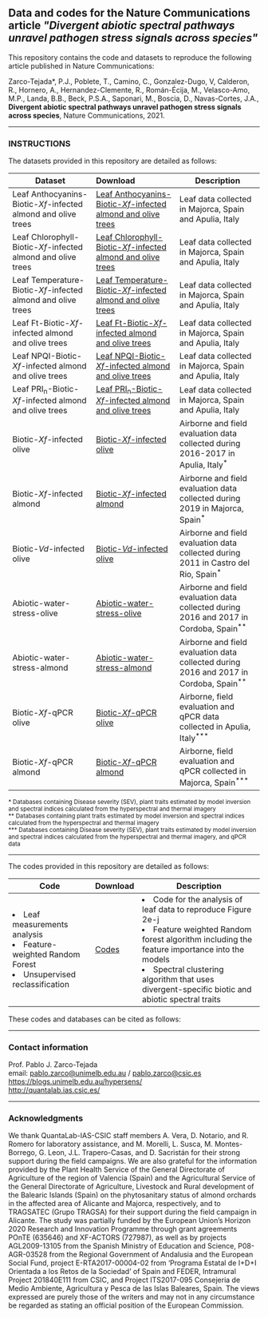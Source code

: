 ## Data and codes for the Nature Communications article <i> "Divergent abiotic spectral pathways unravel pathogen stress signals across species" </i>
This repository contains the code and datasets to reproduce the following article published in Nature Communications:

Zarco-Tejada*, P.J., Poblete, T., Camino, C., Gonzalez-Dugo, V, Calderon, R., Hornero, A., Hernandez-Clemente, R., Román-Écija, M., Velasco-Amo, M.P., Landa, B.B., Beck, P.S.A., Saponari, M., Boscia, D., Navas-Cortes, J.A., <b>Divergent abiotic spectral pathways unravel pathogen stress signals across species</b>, Nature Communications, 2021.

___
### INSTRUCTIONS
The datasets provided in this repository are detailed as follows:

| Dataset | Download  | Description |
| ------------- |:-----------------| -----|
|Leaf Anthocyanins-Biotic-<i>Xf-</i>infected almond and olive trees| <a href="https://github.com/HyperSens/HyperSens-Divergent-spectral-responses-Nature-Communications/blob/main/Leaf-measurements-Biotic-Xf-infected%20almond%20and%20olive%20trees/Leaf_Anthocyanins_Biotic-Xf-infected%20almond%20and%20olive%20trees.csv">Leaf Anthocyanins-Biotic-<i>Xf-</i>infected almond and olive trees</a>  | Leaf data collected in Majorca, Spain and Apulia, Italy|
|Leaf Chlorophyll-Biotic-<i>Xf-</i>infected almond and olive trees| <a href="https://github.com/HyperSens/HyperSens-Divergent-spectral-responses-Nature-Communications/blob/main/Leaf-measurements-Biotic-Xf-infected%20almond%20and%20olive%20trees/Leaf_Chlorophyll_Biotic-Xf-infected%20%20almond%20and%20olive%20trees.csv">Leaf Chlorophyll-Biotic-<i>Xf-</i>infected almond and olive trees</a>  |  Leaf data collected in Majorca, Spain and Apulia, Italy|
|Leaf Temperature-Biotic-<i>Xf-</i>infected almond and olive trees| <a href="https://github.com/HyperSens/HyperSens-Divergent-spectral-responses-Nature-Communications/blob/main/Leaf-measurements-Biotic-Xf-infected%20almond%20and%20olive%20trees/Leaf_Midday_temperature_Biotic-Xf-infected%20almond%20and%20olive%20trees.csv">Leaf Temperature-Biotic-<i>Xf-</i>infected almond and olive trees</a>  | Leaf data collected in Majorca, Spain and Apulia, Italy|
|Leaf Ft-Biotic-<i>Xf-</i>infected almond and olive trees| <a href="https://github.com/HyperSens/HyperSens-Divergent-spectral-responses-Nature-Communications/blob/main/Leaf-measurements-Biotic-Xf-infected%20almond%20and%20olive%20trees/Leaf_ft_Biotic-Xf-infected%20almond%20and%20olive%20trees.csv">Leaf Ft-Biotic-<i>Xf-</i>infected almond and olive trees</a>  |  Leaf data collected in Majorca, Spain and Apulia, Italy|
|Leaf NPQI-Biotic-<i>Xf-</i>infected almond and olive trees| <a href="https://github.com/HyperSens/HyperSens-Divergent-spectral-responses-Nature-Communications/blob/main/Leaf-measurements-Biotic-Xf-infected%20almond%20and%20olive%20trees/Leaf_NPQI_Biotic-Xf-infected%20%20almond%20and%20olive%20trees.csv">Leaf NPQI-Biotic-<i>Xf-</i>infected almond and olive trees</a>  |  Leaf data collected in Majorca, Spain and Apulia, Italy|
|Leaf PRI<sub>n</sub>-Biotic-<i>Xf-</i>infected almond and olive trees| <a href="https://github.com/HyperSens/HyperSens-Divergent-spectral-responses-Nature-Communications/blob/main/Leaf-measurements-Biotic-Xf-infected%20almond%20and%20olive%20trees/Leaf_PRIn_Biotic-Xf-infected%20almond%20%20almond%20and%20olive%20trees.csv">Leaf PRI<sub>n</sub>-Biotic-<i>Xf-</i>infected almond and olive trees</a>  |  Leaf data collected in Majorca, Spain and Apulia, Italy|
|Biotic-<i>Xf-</i>infected olive| <a href="https://github.com/HyperSens/HyperSens-Divergent-spectral-responses-Nature-Communications/blob/main/Biotic-Xf-infected%20olive/">Biotic-<i>Xf-</i>infected olive</a>  | Airborne and field evaluation data collected during 2016-2017 in Apulia, Italy<sup>*</sup>| 
|Biotic-<i>Xf-</i>infected almond| <a href="https://github.com/HyperSens/Divergent-spectral-responses/blob/main/Biotic-Xf-infected%20almond/">Biotic-<i>Xf-</i>infected almond</a>  | Airborne and field evaluation data collected during 2019 in Majorca, Spain<sup>*</sup> | 
|Biotic-<i>Vd-</i>infected olive| <a href="https://github.com/HyperSens/HyperSens-Divergent-spectral-responses-Nature-Communications/blob/main/Biotic-Vd-infected%20olive/">Biotic-<i>Vd-</i>infected olive</a> | Airborne and field evaluation data collected during 2011 in Castro del Rio, Spain<sup>*</sup>  | 
|Abiotic-water-stress-olive| <a href="https://github.com/HyperSens/HyperSens-Divergent-spectral-responses-Nature-Communications/blob/main/Abiotic-water-stress-olive/">Abiotic-water-stress-olive</a> | Airborne and field evaluation data collected during 2016 and 2017 in Cordoba, Spain<sup>**</sup>  | 
|Abiotic-water-stress-almond| <a href="https://github.com/HyperSens/HyperSens-Divergent-spectral-responses-Nature-Communications/blob/main/Abiotic-water-stress-almond/">Abiotic-water-stress-almond</a> | Airborne and field evaluation data collected during 2016 and 2017 in Cordoba, Spain<sup>**</sup> | 
|Biotic-<i>Xf-</i>qPCR olive| <a href="https://github.com/HyperSens/HyperSens-Divergent-spectral-responses-Nature-Communications/blob/main/Biotic-Xf-qPCR%20olive/">Biotic-<i>Xf-</i>qPCR olive</a> | Airborne,  field evaluation and qPCR data collected in Apulia, Italy<sup>***</sup>  | 
| Biotic-<i>Xf-</i>qPCR almond| <a href="https://github.com/HyperSens/HyperSens-Divergent-spectral-responses-Nature-Communications/blob/main/Biotic-Xf-qPCR%20almond/">Biotic-<i>Xf-</i>qPCR almond</a>| Airborne,  field evaluation and qPCR collected in Majorca, Spain<sup>***</sup> | 


<sup>* Databases containing Disease severity (SEV), plant traits estimated by model inversion and spectral indices calculated from the hyperspectral and thermal imagery </sup> <br>
<sup>**  Databases containing plant traits estimated by model inversion and spectral indices calculated from the hyperspectral and thermal imagery </sup> <br>
<sup>*** Databases containing Disease severity (SEV), plant traits estimated by model inversion and spectral indices calculated from the hyperspectral and thermal imagery, and qPCR data</sup>
___
The codes provided in this repository are detailed as follows:

| Code | Download  | Description |
| ------------- |:-----------------| -----|
|<li> Leaf measurements analysis </li> <li> Feature-weighted Random Forest </li> <li> Unsupervised reclassification </li>|  <a href="https://github.com/HyperSens/HyperSens-Divergent-spectral-responses-Nature-Communications/blob/main/Codes/"></i>Codes</a> |  <li> Code for the analysis of leaf data to reproduce Figure 2e-j</li> <li> Feature weighted Random forest algorithm including the feature importance into the models </li> <li> Spectral clustering algorithm that uses divergent-specific biotic and abiotic spectral traits </li>  | 

 These codes and databases can be cited as follows:
 ___


### Contact information

Prof. Pablo J. Zarco-Tejada
<br>email: pablo.zarco@unimelb.edu.au / pablo.zarco@csic.es
<br>https://blogs.unimelb.edu.au/hypersens/
<br>http://quantalab.ias.csic.es/


___
### Acknowledgments
We thank QuantaLab-IAS-CSIC staff members A. Vera, D. Notario, and R. Romero for laboratory assistance, and M. Morelli, L. Susca, M. Montes-Borrego, G. Leon, J.L. Trapero-Casas, and D. Sacristán for their strong support during the field campaigns. We are also grateful for the information provided by the Plant Health Service of the General Directorate of Agriculture of the region of Valencia (Spain) and the Agricultural Service of the General Directorate of Agriculture, Livestock and Rural development of the Balearic Islands (Spain) on the phytosanitary status of almond orchards in the affected area of Alicante and Majorca, respectively, and to TRAGSATEC (Grupo TRAGSA) for their support during the field campaign in Alicante. The study was partially funded by the European Union’s Horizon 2020 Research and Innovation Programme through grant agreements POnTE (635646) and XF-ACTORS (727987), as well as by projects AGL2009-13105 from the Spanish Ministry of Education and Science, P08-AGR-03528 from the Regional Government of Andalusia and the European Social Fund, project E-RTA2017-00004-02 from ‘Programa Estatal de I+D+I Orientada a los Retos de la Sociedad’ of Spain and FEDER, Intramural Project 201840E111 from CSIC, and Project ITS2017-095 Consejeria de Medio Ambiente, Agricultura y Pesca de las Islas Baleares, Spain. The views expressed are purely those of the writers and may not in any circumstance be regarded as stating an official position of the European Commission.

